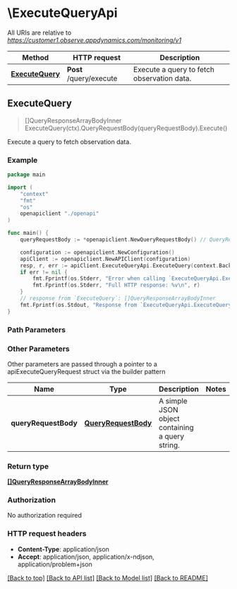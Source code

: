 # \ExecuteQueryApi

All URIs are relative to *https://customer1.observe.appdynamics.com/monitoring/v1*

Method | HTTP request | Description
------------- | ------------- | -------------
[**ExecuteQuery**](ExecuteQueryApi.md#ExecuteQuery) | **Post** /query/execute | Execute a query to fetch observation data.



## ExecuteQuery

> []QueryResponseArrayBodyInner ExecuteQuery(ctx).QueryRequestBody(queryRequestBody).Execute()

Execute a query to fetch observation data.



### Example

```go
package main

import (
    "context"
    "fmt"
    "os"
    openapiclient "./openapi"
)

func main() {
    queryRequestBody := *openapiclient.NewQueryRequestBody() // QueryRequestBody | A simple JSON object containing a query string. (optional)

    configuration := openapiclient.NewConfiguration()
    apiClient := openapiclient.NewAPIClient(configuration)
    resp, r, err := apiClient.ExecuteQueryApi.ExecuteQuery(context.Background()).QueryRequestBody(queryRequestBody).Execute()
    if err != nil {
        fmt.Fprintf(os.Stderr, "Error when calling `ExecuteQueryApi.ExecuteQuery``: %v\n", err)
        fmt.Fprintf(os.Stderr, "Full HTTP response: %v\n", r)
    }
    // response from `ExecuteQuery`: []QueryResponseArrayBodyInner
    fmt.Fprintf(os.Stdout, "Response from `ExecuteQueryApi.ExecuteQuery`: %v\n", resp)
}
```

### Path Parameters



### Other Parameters

Other parameters are passed through a pointer to a apiExecuteQueryRequest struct via the builder pattern


Name | Type | Description  | Notes
------------- | ------------- | ------------- | -------------
 **queryRequestBody** | [**QueryRequestBody**](QueryRequestBody.md) | A simple JSON object containing a query string. | 

### Return type

[**[]QueryResponseArrayBodyInner**](QueryResponseArrayBodyInner.md)

### Authorization

No authorization required

### HTTP request headers

- **Content-Type**: application/json
- **Accept**: application/json, application/x-ndjson, application/problem+json

[[Back to top]](#) [[Back to API list]](../README.md#documentation-for-api-endpoints)
[[Back to Model list]](../README.md#documentation-for-models)
[[Back to README]](../README.md)

